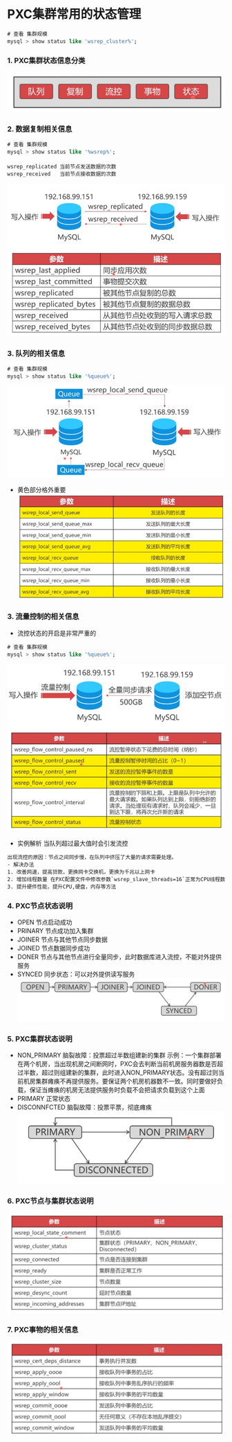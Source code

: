 # PXC集群常用的状态管理
```sql
# 查看 集群规模  
mysql > show status like 'wsrep_cluster%';
```
### 1. PXC集群状态信息分类 

![Mysql](./images/4-1.png)

### 2. 数据复制相关信息
```sql
# 查看 集群规模  
mysql > show status like '%wsrep%';

wsrep_replicated 当前节点发送数据的次数
wsrep_received   当前节点接收数据的次数
```
![Mysql](./images/4-2.png)
![Mysql](./images/4-3.png)

### 3. 队列的相关信息
```sql
# 查看 集群规模  
mysql > show status like '%queue%';
```
![Mysql](./images/4-4.png)
- 黄色部分格外重要
![Mysql](./images/4-5.png)

### 3. 流量控制的相关信息
- 流控状态的开启是非常严重的
```sql
# 查看 集群规模  
mysql > show status like '%queue%';
```
![Mysql](./images/4-6.png)
![Mysql](./images/4-7.png)
- 实例解析
  当队列超过最大值时会引发流控
```txt
出现流控的原因：节点之间同步慢，在队列中挤压了大量的请求需要处理。
- 解决办法
1. 改善网速，提高贷款，更换网卡交换机，更换为千兆以上网卡 
2. 增加线程数量 在PXC配置文件中修改参数`wsrep_slave_threads=16`正常为CPU线程数的1-1.5倍
3. 提升硬件性能，提升CPU,硬盘，内存等方法
```
 ### 4. PXC节点状态说明
 - OPEN    节点启动成功
 - PRINARY 节点成功加入集群
 - JOINER  节点与其他节点同步数据
 - JOINED  节点数据同步成功
 - DONER   节点与其他节点进行全量同步，此时数据库进入流控，不能对外提供服务
 - SYNCED  同步状态：可以对外提供读写服务
![Mysql](./images/4-9.png)

 ### 5. PXC集群状态说明
- NON_PRIMARY 脑裂故障：投票超过半数组建新的集群
示例：一个集群部署在两个机房，当出现机房之间断网时，PXC会去判断当前机房服务器数是否超过半数，超过则组建新的集群，此时进入NON_PRIMARY状态。没有超过则当前机房集群瘫痪不再提供服务。要保证两个机房机器数不一致。同时要做好负载，保证当瘫痪的机房无法提供服务时负载不会把请求负载到这个上面
- PRIMARY      正常状态
- DISCONNFCTED 脑裂故障：投票平票，彻底瘫痪
![Mysql](./images/4-10.png)

 ### 6. PXC节点与集群状态说明
![Mysql](./images/4-11.png)

 ### 7. PXC事物的相关信息
![Mysql](./images/4-12.png)

